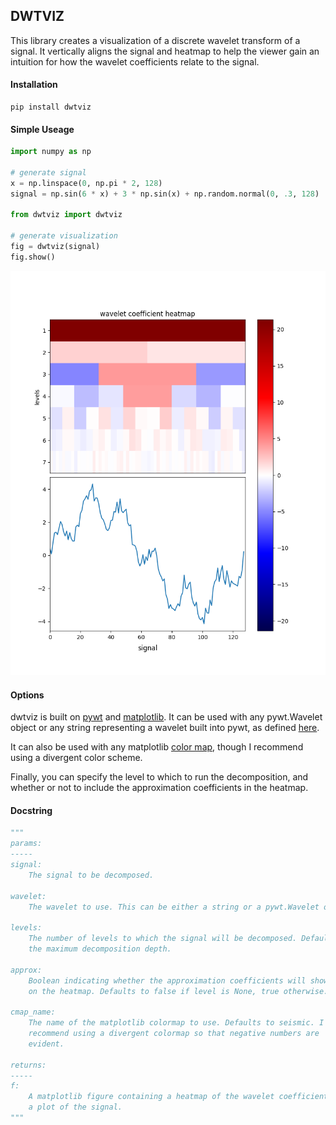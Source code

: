 ## DWTVIZ

This library creates a visualization of a discrete wavelet transform of a signal.
It vertically aligns the signal and heatmap to help the viewer gain an intuition
for how the wavelet coefficients relate to the signal.

#### Installation

```
pip install dwtviz
```

#### Simple Useage

```.py
import numpy as np

# generate signal
x = np.linspace(0, np.pi * 2, 128)
signal = np.sin(6 * x) + 3 * np.sin(x) + np.random.normal(0, .3, 128)

from dwtviz import dwtviz

# generate visualization
fig = dwtviz(signal)
fig.show()
```

![example](example.png)

#### Options

dwtviz is built on [pywt](https://github.com/PyWavelets/pywt) and 
[matplotlib](https://github.com/matplotlib/matplotlib). It can be used with any
pywt.Wavelet object or any string representing a wavelet built into pywt, as
defined
[here](http://pywavelets.readthedocs.io/en/latest/ref/wavelets.html#wavelet-object).

It can also be used with any
matplotlib [color map](http://matplotlib.org/users/colormaps.html),
though I recommend using a divergent color scheme.

Finally, you can specify the level to which to run the decomposition, and
whether or not to include the approximation coefficients in the heatmap.

#### Docstring
```.py
"""
params:
-----
signal:
    The signal to be decomposed.

wavelet:
    The wavelet to use. This can be either a string or a pywt.Wavelet object.

levels:
    The number of levels to which the signal will be decomposed. Defaults to
    the maximum decomposition depth.

approx:
    Boolean indicating whether the approximation coefficients will show up
    on the heatmap. Defaults to false if level is None, true otherwise.

cmap_name:
    The name of the matplotlib colormap to use. Defaults to seismic. I
    recommend using a divergent colormap so that negative numbers are
    evident.

returns:
-----
f:
    A matplotlib figure containing a heatmap of the wavelet coefficients and
    a plot of the signal.
"""
```
